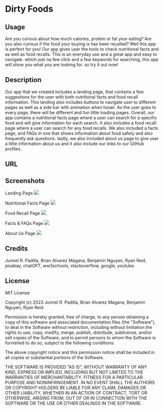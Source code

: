 # Dirty Foods

## Usage

Are you curious about how much calories, protein or fat your eating? Are you also curious if the food your buying is has been recalled? Well this app is perfect for you!
Our app gives user the tools to check nutritional facts and as well as food recalls. This is an everyday use and a great app and easy to navigate. which just na few click 
and a few keywords for searching, this app will show you what you are looking for. so try it out now!

## Description

Our app that we created includes a landing page, that contains a few suggestions for the user with both nutritional facts and food recall information. This landing also includes 
buttons to navigate user to different pages as well as a side bar with animation when hover. As the user goes to every page, there will be different and fun little loading pages.
Overall, our app contains a nutritional facts page where a user can search for a specific food and will give information for each search. It also includes a food recall page where 
a user can search for any food recalls. We also included a facts page, and FAQs in one that shows information about food safety and also frequently ask questions. lastly, we also 
included about us page to give user a little information about us and it also include our links to our GitHub profiles. 

## URL

## Screenshots

Landing Page
<img src="./assets/images/">

Nutritional Facts Page
<img src="./assets/images/">

Food Recall Page
<img src="./assets/images/">

Facts & FAQs Page
<img src="./assets/images/">

About Us Page
<img src="./assets/images/">

## Credits

Junnel R. Padilla, Brian Alvarez Magana, Benjamin Nguyen, Ryan Reid, pixabay, chatGPT, ww3schools, stackoverflow, google, youtube.

## License

MIT License

Copyright (c) 2023 Junnel R. Padilla, Brian Alvarez Magana, Benjamin Nguyen, Ryan Reid

Permission is hereby granted, free of charge, to any person obtaining a copy of this software and associated documentation files (the "Software"), to deal in the Software without restriction, including without limitation the rights to use, copy, modify, merge, publish, distribute, sublicense, and/or sell copies of the Software, and to permit persons to whom the Software is furnished to do so, subject to the following conditions:

The above copyright notice and this permission notice shall be included in all copies or substantial portions of the Software.

THE SOFTWARE IS PROVIDED "AS IS", WITHOUT WARRANTY OF ANY KIND, EXPRESS OR IMPLIED, INCLUDING BUT NOT LIMITED TO THE WARRANTIES OF MERCHANTABILITY, FITNESS FOR A PARTICULAR PURPOSE AND NONINFRINGEMENT. IN NO EVENT SHALL THE AUTHORS OR COPYRIGHT HOLDERS BE LIABLE FOR ANY CLAIM, DAMAGES OR OTHER LIABILITY, WHETHER IN AN ACTION OF CONTRACT, TORT OR OTHERWISE, ARISING FROM, OUT OF OR IN CONNECTION WITH THE SOFTWARE OR THE USE OR OTHER DEALINGS IN THE SOFTWARE.